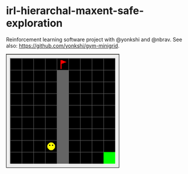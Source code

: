 # irl-hierarchal-maxent-safe-exploration
Reinforcement learning software project with @yonkshi and @nbrav.
See also: https://github.com/yonkshi/gym-minigrid.

![Screenshot1](plots/corridor/corridor.png)
